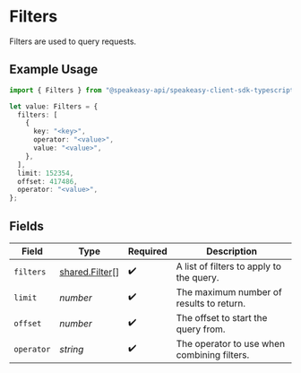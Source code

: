 # Filters

Filters are used to query requests.

## Example Usage

```typescript
import { Filters } from "@speakeasy-api/speakeasy-client-sdk-typescript/sdk/models/shared";

let value: Filters = {
  filters: [
    {
      key: "<key>",
      operator: "<value>",
      value: "<value>",
    },
  ],
  limit: 152354,
  offset: 417486,
  operator: "<value>",
};
```

## Fields

| Field                                                   | Type                                                    | Required                                                | Description                                             |
| ------------------------------------------------------- | ------------------------------------------------------- | ------------------------------------------------------- | ------------------------------------------------------- |
| `filters`                                               | [shared.Filter](../../../sdk/models/shared/filter.md)[] | :heavy_check_mark:                                      | A list of filters to apply to the query.                |
| `limit`                                                 | *number*                                                | :heavy_check_mark:                                      | The maximum number of results to return.                |
| `offset`                                                | *number*                                                | :heavy_check_mark:                                      | The offset to start the query from.                     |
| `operator`                                              | *string*                                                | :heavy_check_mark:                                      | The operator to use when combining filters.             |